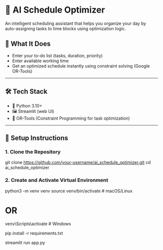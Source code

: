# 🧠 AI Schedule Optimizer

An intelligent scheduling assistant that helps you organize your day by auto-assigning tasks to time blocks using optimization logic.

## 🚀 What It Does

- Enter your to-do list (tasks, duration, priority)
- Enter available working time
- Get an optimized schedule instantly using constraint solving (Google OR-Tools)

---

## 🛠 Tech Stack

- 🐍 Python 3.10+
- 🖼 Streamlit (web UI)
- 🔧 OR-Tools (Constraint Programming for task optimization)

---

## 🔧 Setup Instructions

### 1. Clone the Repository


git clone https://github.com/your-username/ai_schedule_optimizer.git
cd ai_schedule_optimizer


### 2. Create and Activate Virtual Environment

python3 -m venv venv
source venv/bin/activate      # macOS/Linux
# OR
venv\Scripts\activate         # Windows

pip install -r requirements.txt

streamlit run app.py 